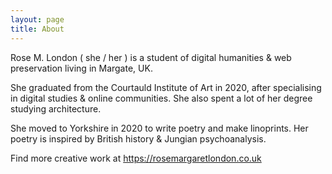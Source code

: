 ```yaml
---
layout: page
title: About
---
```


Rose M. London ( she / her ) is a student of digital humanities & web preservation living in Margate, UK. 

She graduated from the Courtauld Institute of Art in 2020, after specialising in digital studies & online communities. She also spent a lot of her degree studying architecture.

She moved to Yorkshire in 2020 to write poetry and make linoprints. Her poetry is inspired by British history & Jungian psychoanalysis.

Find more creative work at https://rosemargaretlondon.co.uk

